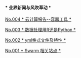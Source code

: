 
#### * 业界新闻与风吹草动 *

[No.004 * 云计算报告--容器工具 *](#2019-02-19)

[No.003 * 数据处理用R还是Python *](#2019-02-11)

[No.002 * yml格式文件及特性 *](#No0002)

[No.001 * Swarm 相关站点 *](#2019-02-10)
